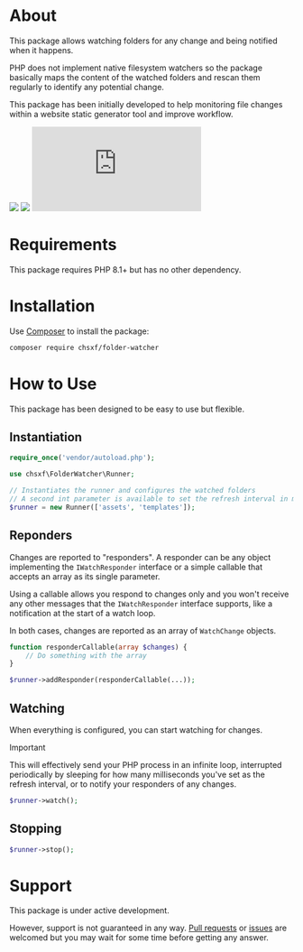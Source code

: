 # About

This package allows watching folders for any change and being notified when it happens.

PHP does not implement native filesystem watchers so the package basically maps the content of the watched folders and rescan them regularly to identify any potential change.

This package has been initially developed to help monitoring file changes within a website static generator tool and improve workflow.

![](https://img.shields.io/badge/php-8.1%2B-7A86B8)
[![](https://img.shields.io/badge/gitmoji-%20😜%20😍-FFDD67.svg)](https://gitmoji.dev/)
![](https://analytics.chsxf.dev/GitHubStats.badge/folder-watcher/README.md)

# Requirements

This package requires PHP 8.1+ but has no other dependency.

# Installation

Use [Composer](https://getcomposer.org/) to install the package:

```sh
composer require chsxf/folder-watcher
```

# How to Use

This package has been designed to be easy to use but flexible.

## Instantiation

```php
require_once('vendor/autoload.php');

use chsxf\FolderWatcher\Runner;

// Instantiates the runner and configures the watched folders
// A second int parameter is available to set the refresh interval in milliseconds (set by default at 50 ms)
$runner = new Runner(['assets', 'templates']);
```

## Reponders

Changes are reported to "responders". A responder can be any object implementing the `IWatchResponder` interface or a simple callable that accepts an array as its single parameter.

Using a callable allows you respond to changes only and you won't receive any other messages that the `IWatchResponder` interface supports, like a notification at the start of a watch loop.

In both cases, changes are reported as an array of `WatchChange` objects.

```php
function responderCallable(array $changes) {
    // Do something with the array
}

$runner->addResponder(responderCallable(...));
```

## Watching

When everything is configured, you can start watching for changes.

> [!IMPORTANT]
> This will effectively send your PHP process in an infinite loop, interrupted periodically by sleeping for how many milliseconds you've set as the refresh interval, or to notify your responders of any changes.

```php
$runner->watch();
```

## Stopping

```php
$runner->stop();
```

# Support

This package is under active development.

However, support is not guaranteed in any way. [Pull requests](https://github.com/chsxf/folder-watcher/pulls) or [issues](https://github.com/chsxf/folder-watcher/issues) are welcomed but you may wait for some time before getting any answer.
